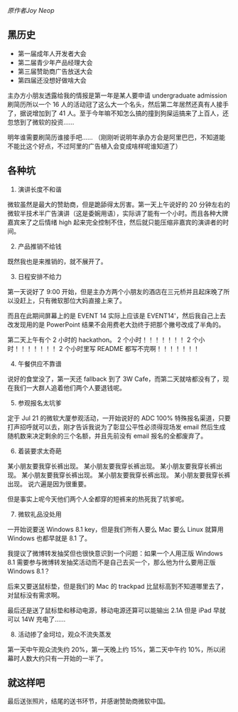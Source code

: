 *原作者Joy Neop*


## 黑历史

- 第一届成年人开发者大会
- 第二届青少年产品经理大会
- 第三届赞助商广告放送大会
- 第四届还没想好做啥大会

主办方小朋友透露给我的情报是第一年是某人要申请 undergraduate admission 刷简历所以一个 16 人的活动冠了这么大一个名头，然后第二年居然还真有人接手了，据说增加到了 41 人。至于今年嘛不知怎么搞的撞到狗屎运搞来了上百人，还忽悠到了微软的投资……

明年谁需要刷简历谁接手吧…… （刚刚听说明年承办方会是阿里巴巴，不知道能不能比这个好点，不过阿里的广告植入会变成啥样呢谁知道了）


## 各种坑

1. 演讲长度不和谐

微软虽然是最大的赞助商，但是跪舔得太厉害。第一天上午说好的 20 分钟左右的微软半技术半广告演讲（这是委婉用语），实际讲了能有一个小时。而且各种大牌嘉宾来了之后情绪 high 起来完全控制不住，然后就只能压缩非嘉宾的演讲者的时间。

2. 产品推销不给钱

既然我也是来推销的，就不展开了。

3. 日程安排不给力

第一天说好了 9:00 开始，但是主办方两个小朋友的酒店在三元桥并且起床晚了所以没赶上，只有微软那位大妈直接上来了。

而且在此期间屏幕上的是 EVENT 14 实际上应该是 EVENT14'，然后我自己上去改发现用的是 PowerPoint 结果不会用费老大劲终于把那个撇号改成了半角的。

第二天上午有个 2 小时的 hackathon。
2 个小时！！！！！！！
2 个小时！！！！！！！
2 个小时里写 README 都写不完啊！！！！！！！

4. 午餐供应不靠谱

说好的食堂没了，第一天还 fallback 到了 3W Cafe，而第二天就啥都没有了，现在我们一大群人追着他们两个人要退钱呢。

5. 参观报名太坑爹

定于 Jul 21 的微软大厦参观活动，一开始说好的 ADC 100% 特殊报名渠道，只要打声招呼就可以去，刚才告诉我说为了彰显公平性必须得现场发 email 然后生成随机数来决定剩余的三个名额，并且先前没有 email 报名的全都废弃了。

6. 着装要求太奇葩

某小朋友要我穿长裤出现。
某小朋友要我穿长裤出现。
某小朋友要我穿长裤出现。
某小朋友要我穿长裤出现。
某小朋友要我穿长裤出现。
某小朋友要我穿长裤出现。
说六遍是因为很重要。

但是事实上呢今天他们两个人全都穿的短裤来的热死我了坑爹呢。

7. 微软礼品没处用

一开始说要送 Windows 8.1 key，但是我们所有人要么 Mac 要么 Linux 就算用 Windows 也都早就是 8.1 了。

我提议了微博转发抽奖但也很快意识到一个问题：如果一个人用正版 Windows 8.1 需要参与微博转发抽奖活动而不是自己去买一个，那么他为什么要用正版 Windows 8.1？

后来又要送鼠标垫，但是我们的 Mac 的 trackpad 比鼠标高到不知道哪里去了，对鼠标没有需求啊。

最后还是送了鼠标垫和移动电源，移动电源还算可以能输出 2.1A 但是 iPad 早就可以 14W 充电了……

8. 活动掺了金坷垃，观众不流失蒸发

第一天中午观众流失约 20%，第一天晚上约 15%，第二天中午约 10%，所以闭幕时人数大约只有一开始的一半了。


## 就这样吧

最后送张照片，结尾的送书环节，并感谢赞助商微软中国。

